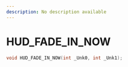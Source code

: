 ```yaml
---
description: No description available 
---
```


# HUD_FADE_IN_NOW

```cpp
void HUD_FADE_IN_NOW(int _Unk0, int _Unk1);
```